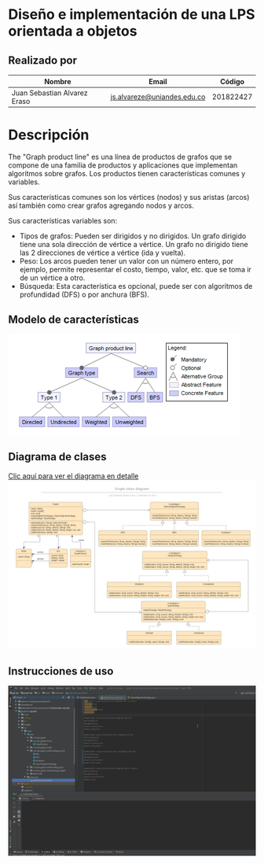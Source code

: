 # Diseño e implementación de una LPS orientada a objetos

## Realizado por

|Nombre                      |Email                      |Código   |
|----------------------------|---------------------------|---------|
|Juan Sebastian Alvarez Eraso|js.alvareze@uniandes.edu.co|201822427|

# Descripción

The "Graph product line" es una línea de productos de grafos que se compone de una familia de productos y aplicaciones que implementan algoritmos sobre grafos. Los productos tienen características comunes y variables.

Sus características comunes son los vértices (nodos) y sus aristas (arcos) así también como crear grafos agregando nodos y arcos.

Sus características variables son:
* Tipos de grafos: Pueden ser dirigidos y no dirigidos. Un grafo dirigido tiene una sola dirección de vértice a vértice. Un grafo no dirigido tiene las 2 direcciones de vértice a vértice (ida y vuelta).
* Peso: Los arcos pueden tener un valor con un número entero, por ejemplo, permite representar el costo, tiempo, valor, etc. que se toma ir de un vértice a otro.
* Búsqueda: Esta característica es opcional, puede ser con algoritmos de profundidad (DFS) o por anchura (BFS).

## Modelo de características

![Image](https://github.com/MISO4204-201920/graph-lps/blob/master/images/feature-model.png)

## Diagrama de clases

[Clic aquí para ver el diagrama en detalle](https://www.lucidchart.com/invitations/accept/8c636d7d-ed46-4455-ab5f-a3506aa81ddf)
![Image](https://github.com/MISO4204-201920/graph-lps/blob/master/images/class-diagram-1.png)

## Instrucciones de uso

[![](https://github.com/MISO4204-201920/graph-lps/blob/master/images/video.png)](https://www.youtube.com/watch?v=0peJ3ESJckA)
